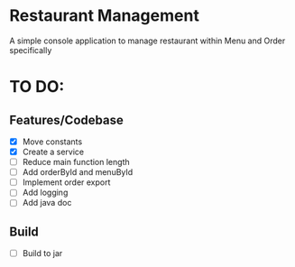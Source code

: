 # Restaurant Management

A simple console application to manage restaurant within Menu and Order specifically

# TO DO:

## Features/Codebase

- [x] Move constants
- [x] Create a service
- [ ] Reduce main function length
- [ ] Add orderById and menuById
- [ ] Implement order export
- [ ] Add logging
- [ ] Add java doc

## Build

- [ ] Build to jar
